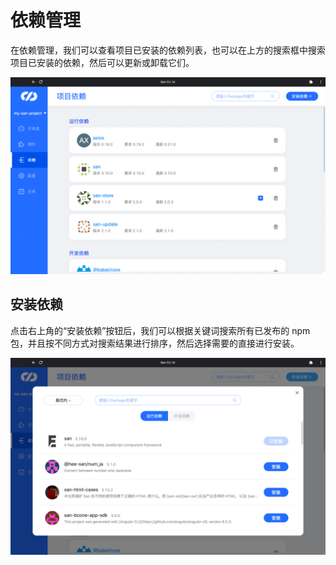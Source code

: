 # 依赖管理
在依赖管理，我们可以查看项目已安装的依赖列表，也可以在上方的搜索框中搜索项目已安装的依赖，然后可以更新或卸载它们。

![](./assets/dependency.png)

## 安装依赖
点击右上角的“安装依赖”按钮后，我们可以根据关键词搜索所有已发布的 npm 包，并且按不同方式对搜索结果进行排序，然后选择需要的直接进行安装。

![](./assets/install-dependency.png)
